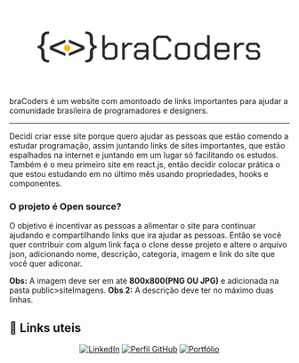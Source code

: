 <img align="center" src="public/assets/bracodersImg.png" alt="(Prévia)Video do Encriptador">

braCoders é um website com amontoado de links importantes para ajudar a comunidade brasileira de programadores e designers.
<hr>

Decidi criar esse site porque quero ajudar as pessoas que estão comendo a estudar programação, assim juntando links de sites importantes, que estão espalhados na internet e juntando em um lugar só facilitando os estudos. Também é o meu primeiro site em react.js, então decidir colocar prática o que estou estudando em no último mês usando propriedades, hooks e componentes.

### O projeto é Open source?
O objetivo é incentivar as pessoas a alimentar o site para continuar ajudando e compartilhando links que ira ajudar as pessoas. Então se você quer contribuir com algum link faça o clone desse projeto e altere o arquivo json, adicionando nome, descrição, categoria, imagem e link do site que você quer adiconar.

**Obs:** A imagem deve ser em até **800x800(PNG OU JPG)** e adicionada na pasta public>siteImagens.
**Obs 2:** A descrição deve ter no máximo duas linhas.

## 🔗 Links uteis

[<div align="center">![LinkedIn](https://shields.io/badge/LinkedIn-LinkedIn-aqua)](https://www.linkedin.com/in/uandersoncosta/)
[![Perfil GitHub](https://shields.io/badge/Perfil-GitHub-blue)](https://github.com/uandersoncosta)
[![Portfólio](https://shields.io/badge/Portfólio-Uanderson-brown)](https://github.com/uandersoncosta/)
</div>
